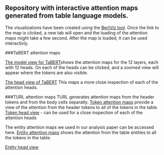## Repository with interactive attention maps generated from table language models.

The visualizations have been created using the [BertViz tool](https://github.com/jessevig/bertviz).
Once the link to the map is clicked, a new tab will open and the loading of the attention maps might take a few second.
After the map is loaded, it can be used interactivly.

###TaBERT attention maps

[The model view for TaBERT](https://anetakoleva.github.io/attention_analysis_TaLMs/tabert_model_view.html)shows the attention maps for the 12 layers, each with 12 heads. 
On each of the heads can be clicked, and a zoomed view will appear where the tokens are also visible. 

[The head view of TaBERT](https://anetakoleva.github.io/attention_analysis_TaLMs/tabert_headview_L3H9.html) 
This maps a more close inspection of each of the attention heads.

###TURL attention maps
TURL generates attention maps from the header tokens and from the body cells separatly. 
[Token attention maps](https://anetakoleva.github.io/attention_analysis_TaLMs/turl_1_token_model_view.html) provide a view of the attention from the header tokens to all of the tokens in the table.
[Token head view](https://anetakoleva.github.io/attention_analysis_TaLMs/turl_1_tok_head_view.html) - can be used for a close inspection of each of the attention heads


The entity attention maps we used in our analysis paper can be accessed here.
[Entity attention maps](https://anetakoleva.github.io/attention_analysis_TaLMs/turl_1_ent_model_view.html) shows the attention from the table entities to all the tokens in the table.

[Entity head view](https://anetakoleva.github.io/attention_analysis_TaLMs/turl_1_ent_head_view.html)








